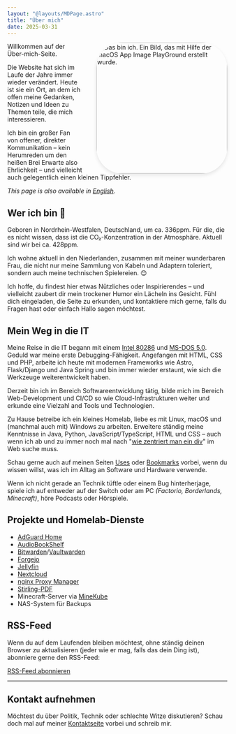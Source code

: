 ```yaml
---
layout: "@layouts/MDPage.astro"
title: "Über mich"
date: 2025-03-31
---
```


<div class="profile-section">
  <div class="profile-content">
      <img src="/images/about-me-aipg.jpg" alt="Das bin ich. Ein Bild, das mit Hilfe der macOS App Image PlayGround erstellt wurde." class="rounded-image" title="Das bin ich. Ein Bild, das mit Hilfe der macOS App Image PlayGround erstellt wurde.">
</div>

<style>
.profile-section {
  position: relative;
}

.profile-content {
  float: right;
  margin: 0 0 0 2rem;
}

.rounded-image {
  margin-top:0;
  border-radius: 20%;
  border: 1px solid var(--color-zinc-200);
  box-shadow: 0 4px 8px rgba(0, 0, 0, 0.1);
  width: 300px;
  height: auto;
  transition: transform 0.3s ease, box-shadow 0.3s ease;
}

.rounded-image:hover {
  transform: scale(1.05);
  box-shadow: 0 6px 12px rgba(0, 0, 0, 0.15);
  border-color: #8a8a8a;
}
</style>

Willkommen auf der Über-mich-Seite.

Die Website hat sich im Laufe der Jahre immer wieder verändert.
Heute ist sie ein Ort,
an dem ich offen meine Gedanken, Notizen und Ideen zu Themen teile, die mich interessieren.

Ich bin ein großer Fan von offener, direkter Kommunikation
– kein Herumreden um den heißen Brei Erwarte also Ehrlichkeit
– und vielleicht auch gelegentlich einen kleinen Tippfehler.

_This page is also available in [English](/en/about/)._

## Wer ich bin 👋

Geboren in Nordrhein-Westfalen, Deutschland,
um ca. 336ppm.
Für die, die es nicht wissen, dass ist die CO₂-Konzentration in der Atmosphäre.
Aktuell sind wir bei ca. 428ppm.

Ich wohne aktuell in den Niederlanden,
zusammen mit meiner wunderbaren Frau,
die nicht nur meine Sammlung von Kabeln und Adaptern toleriert,
sondern auch meine technischen Spielereien. 😊

Ich hoffe, du findest hier etwas Nützliches oder Inspirierendes
– und vielleicht zaubert dir mein trockener Humor ein Lächeln ins Gesicht.
Fühl dich eingeladen, die Seite zu erkunden,
und kontaktiere mich gerne, falls du Fragen hast oder einfach Hallo sagen möchtest.

## Mein Weg in die IT

Meine Reise in die IT begann mit einem [Intel 80286](https://de.wikipedia.org/wiki/Intel_80286)
und [MS-DOS 5.0](https://de.wikipedia.org/wiki/MS-DOS).
Geduld war meine erste Debugging-Fähigkeit.
Angefangen mit HTML, CSS und PHP,
arbeite ich heute mit modernen Frameworks wie Astro, Flask/Django und Java Spring
und bin immer wieder erstaunt, wie sich die Werkzeuge weiterentwickelt haben.

Derzeit bin ich im Bereich Softwareentwicklung tätig,
bilde mich im Bereich Web-Development und CI/CD so wie Cloud-Infrastrukturen weiter
und erkunde eine Vielzahl and Tools und Technologien.

Zu Hause betreibe ich ein kleines Homelab,
liebe es mit Linux, macOS und (manchmal auch mit) Windows zu arbeiten.
Erweitere ständig meine Kenntnisse in Java, Python, JavaScript/TypeScript, HTML und CSS
– auch wenn ich ab und zu immer noch mal nach "[wie zentriert man ein div](https://www.yout-ube.com/watch?v=kphds-1V9o8)" im Web suche muss.

Schau gerne auch auf meinen Seiten [Uses](/uses) oder [Bookmarks](/bookmarks) vorbei,
wenn du wissen willst, was ich im Alltag an Software und Hardware verwende.

Wenn ich nicht gerade an Technik tüftle oder einem Bug hinterherjage,
spiele ich auf entweder auf der Switch oder am PC _(Factorio, Borderlands, Minecraft)_,
höre Podcasts oder Hörspiele.

## Projekte und Homelab-Dienste

- [AdGuard Home](https://adguard.com/de/adguard-home/overview.html)
- [AudioBookShelf](https://www.audiobookshelf.org/)
- [Bitwarden](https://bitwarden.com/de)/[Vaultwarden](https://github.com/dani-garcia/vaultwarden)
- [Forgejo](https://forgejo.org/)
- [Jellyfin](https://jellyfin.org/)
- [Nextcloud](https://nextcloud.com/de/)
- [nginx Proxy Manager](https://nginxproxymanager.com/)
- [Stirling-PDF](https://github.com/Stirling-Tools/Stirling-PDF)
- Minecraft-Server via [MineKube](https://connect.minekube.com/)
- NAS-System für Backups

## RSS-Feed

Wenn du auf dem Laufenden bleiben möchtest, ohne ständig deinen Browser zu aktualisieren
(jeder wie er mag, falls das dein Ding ist), abonniere gerne den RSS-Feed:

[RSS-Feed abonnieren](/rss.xml)

---

## Kontakt aufnehmen

Möchtest du über Politik, Technik oder schlechte Witze diskutieren? Schau doch mal auf meiner [Kontaktseite](/contact) vorbei und schreib mir.
